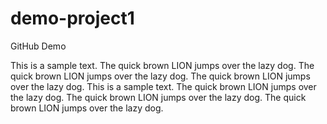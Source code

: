 # demo-project1
GitHub Demo


This is a sample text. The quick brown LION jumps over the lazy dog. The quick brown LION jumps over the lazy dog. The quick brown LION jumps over the lazy dog.
This is a sample text. The quick brown LION jumps over the lazy dog. The quick brown LION jumps over the lazy dog. The quick brown LION jumps over the lazy dog.
